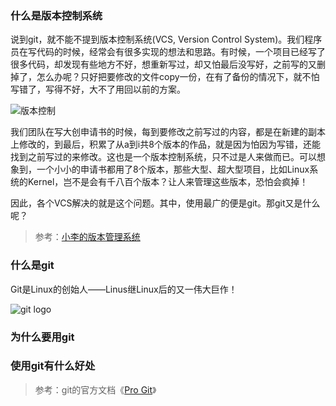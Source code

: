 ### 什么是版本控制系统

说到git，就不能不提到版本控制系统(VCS, Version Control System)。我们程序员在写代码的时候，经常会有很多实现的想法和思路。有时候，一个项目已经写了很多代码，却发现有些地方不好，想重新写过，却又怕最后没写好，之前写的又删掉了，怎么办呢？只好把要修改的文件copy一份，在有了备份的情况下，就不怕写错了，写得不好，大不了用回以前的方案。

![版本控制](https://i.loli.net/2020/03/01/jkeiE1lqN5LaVFv.png)

我们团队在写大创申请书的时候，每到要修改之前写过的内容，都是在新建的副本上修改的，到最后，积累了从a到i共8个版本的作品，就是因为怕因为写错，还能找到之前写过的来修改。这也是一个版本控制系统，只不过是人来做而已。可以想象到，一个小小的申请书都用了8个版本，那些大型、超大型项目，比如Linux系统的Kernel，岂不是会有千八百个版本？让人来管理这些版本，恐怕会疯掉！

因此，各个VCS解决的就是这个问题。其中，使用最广的便是git。那git又是什么呢？

> 参考：[小李的版本管理系统](http://mp.weixin.qq.com/s?__biz=MzAxOTc0NzExNg==&mid=2665513204&idx=1&sn=c4c493d771a167a84ace01c3e016417e&scene=21#wechat_redirect)

### 什么是git

Git是Linux的创始人——Linus继Linux后的又一伟大巨作！

![git logo](https://gitforwindows.org/img/git_logo.png)

### 为什么要用git

### 使用git有什么好处

> 参考：git的官方文档《[Pro Git](https://git-scm.com/book/en/v2)》